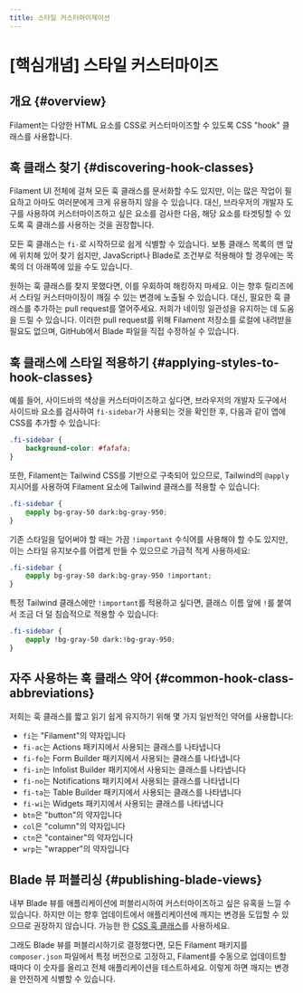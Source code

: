 ```yaml
---
title: 스타일 커스터마이제이션
---
```

# [핵심개념] 스타일 커스터마이즈
## 개요 {#overview}

Filament는 다양한 HTML 요소를 CSS로 커스터마이즈할 수 있도록 CSS "hook" 클래스를 사용합니다.

## 훅 클래스 찾기 {#discovering-hook-classes}

Filament UI 전체에 걸쳐 모든 훅 클래스를 문서화할 수도 있지만, 이는 많은 작업이 필요하고 아마도 여러분에게 크게 유용하지 않을 수 있습니다. 대신, 브라우저의 개발자 도구를 사용하여 커스터마이즈하고 싶은 요소를 검사한 다음, 해당 요소를 타겟팅할 수 있도록 훅 클래스를 사용하는 것을 권장합니다.

모든 훅 클래스는 `fi-`로 시작하므로 쉽게 식별할 수 있습니다. 보통 클래스 목록의 맨 앞에 위치해 있어 찾기 쉽지만, JavaScript나 Blade로 조건부로 적용해야 할 경우에는 목록의 더 아래쪽에 있을 수도 있습니다.

원하는 훅 클래스를 찾지 못했다면, 이를 우회하여 해킹하지 마세요. 이는 향후 릴리즈에서 스타일 커스터마이징이 깨질 수 있는 변경에 노출될 수 있습니다. 대신, 필요한 훅 클래스를 추가하는 pull request를 열어주세요. 저희가 네이밍 일관성을 유지하는 데 도움을 드릴 수 있습니다. 이러한 pull request를 위해 Filament 저장소를 로컬에 내려받을 필요도 없으며, GitHub에서 Blade 파일을 직접 수정하실 수 있습니다.

## 훅 클래스에 스타일 적용하기 {#applying-styles-to-hook-classes}

예를 들어, 사이드바의 색상을 커스터마이즈하고 싶다면, 브라우저의 개발자 도구에서 사이드바 요소를 검사하여 `fi-sidebar`가 사용되는 것을 확인한 후, 다음과 같이 앱에 CSS를 추가할 수 있습니다:

```css
.fi-sidebar {
    background-color: #fafafa;
}
```

또한, Filament는 Tailwind CSS를 기반으로 구축되어 있으므로, Tailwind의 `@apply` 지시어를 사용하여 Filament 요소에 Tailwind 클래스를 적용할 수 있습니다:

```css
.fi-sidebar {
    @apply bg-gray-50 dark:bg-gray-950;
}
```

기존 스타일을 덮어써야 할 때는 가끔 `!important` 수식어를 사용해야 할 수도 있지만, 이는 스타일 유지보수를 어렵게 만들 수 있으므로 가급적 적게 사용하세요:

```css
.fi-sidebar {
    @apply bg-gray-50 dark:bg-gray-950 !important;
}
```

특정 Tailwind 클래스에만 `!important`를 적용하고 싶다면, 클래스 이름 앞에 `!`를 붙여서 조금 더 덜 침습적으로 적용할 수 있습니다:

```css
.fi-sidebar {
    @apply !bg-gray-50 dark:!bg-gray-950;
}
```

## 자주 사용하는 훅 클래스 약어 {#common-hook-class-abbreviations}

저희는 훅 클래스를 짧고 읽기 쉽게 유지하기 위해 몇 가지 일반적인 약어를 사용합니다:

- `fi`는 "Filament"의 약자입니다
- `fi-ac`는 Actions 패키지에서 사용되는 클래스를 나타냅니다
- `fi-fo`는 Form Builder 패키지에서 사용되는 클래스를 나타냅니다
- `fi-in`는 Infolist Builder 패키지에서 사용되는 클래스를 나타냅니다
- `fi-no`는 Notifications 패키지에서 사용되는 클래스를 나타냅니다
- `fi-ta`는 Table Builder 패키지에서 사용되는 클래스를 나타냅니다
- `fi-wi`는 Widgets 패키지에서 사용되는 클래스를 나타냅니다
- `btn`은 "button"의 약자입니다
- `col`은 "column"의 약자입니다
- `ctn`은 "container"의 약자입니다
- `wrp`는 "wrapper"의 약자입니다

## Blade 뷰 퍼블리싱 {#publishing-blade-views}

내부 Blade 뷰를 애플리케이션에 퍼블리시하여 커스터마이즈하고 싶은 유혹을 느낄 수 있습니다. 하지만 이는 향후 업데이트에서 애플리케이션에 깨지는 변경을 도입할 수 있으므로 권장하지 않습니다. 가능한 한 [CSS 훅 클래스](#applying-styles-to-hook-classes)를 사용하세요.

그래도 Blade 뷰를 퍼블리시하기로 결정했다면, 모든 Filament 패키지를 `composer.json` 파일에서 특정 버전으로 고정하고, Filament를 수동으로 업데이트할 때마다 이 숫자를 올리고 전체 애플리케이션을 테스트하세요. 이렇게 하면 깨지는 변경을 안전하게 식별할 수 있습니다.
